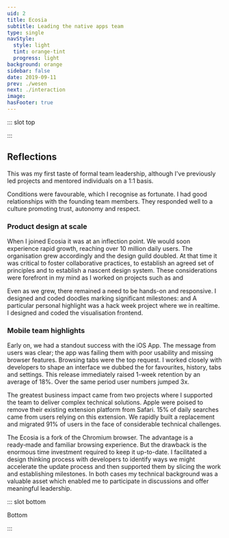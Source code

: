 ```yaml
---
uid: 2
title: Ecosia
subtitle: Leading the native apps team
type: single
navStyle:
  style: light
  tint: orange-tint
  progress: light
background: orange
sidebar: false
date: 2019-09-11
prev: ./wesen
next: ./interaction
image:
hasFooter: true
---
```


<!-- <style lang="sass">

@import "@theme/styles/variables.sass"

.section .button-action .image.is-square
  background-color: transparent

</style> -->

::: slot top

<Stage-ProjectStage :noise="true" rag="rag-4" ctaLabel="ecosia.org" ctaUrl="https://www.ecosia.org"
description="Ecosia is a search engine that uses 80% of profits from advertising to plant trees around the world, where they're needed the most.">

  <template v-slot:visual-column>
    <figure class="ecosia-image">
      <Heros-ImageHero src="/images/ecosia/render-base.png" alt="Ecosia mobile devices"/>
    </figure>
  </template>

</Stage-ProjectStage>

<style lang="sass">

.ecosia-image
  position: absolute
  left: -16%
  width: 144%
</style>

:::


<Content-ContextSection :box="true" rag="rag-4">

<template v-slot:main>

## Context

<!-- Nulla facilisi. Proin volutpat in purus a lobortis. Praesent nec purus eu metus volutpat placerat a eu sapien. Quisque eu sapien ut quam venenatis convallis. Vestibulum porta aliquam elit et fringilla. Etiam semper iaculis massa, sit amet fringilla lorem lacinia nec.

Proin velit neque, ornare nec luctus at, sollicitudin a erat. Nunc consectetur tortor in nibh vulputate viverra. Integer fringilla orci enim, non efficitur erat elementum vel. Quisque sollicitudin risus sed pretium auctor. Quisque sit amet fermentum nibh. Proin tristique neque vitae ipsum malesuada, ac feugiat justo suscipit. Pellentesque euismod sodales ipsum in mattis.

Suspendisse potenti. Praesent risus massa, vulputate eget turpis in, dignissim tincidunt odio -->

With a growing user base and a renewed strategic focus on mobile, in mid 2019 it was time to found a new agile product team with a focus on native apps. Having been closely involved on a strategic level as a product designer, I was a natural fit to take on the role of product manager and team leader. Over the next three months we grew the team from two to four developers and added a dedicated designer.

<!-- We made impressive progress on our mobile apps with only two developers and a share of my overall capacity as a product designer.  -->

The primary purpose of Ecosia's native apps is to make searching easy on major platforms. Web search resides in a meta space. It's naturally multi-platform; one way in which devices augment our mental abilities. So _it's critically important that Ecosia's apps fit seamlessly into user's daily lives,_ which requires deep user empathy and platform knowledge.

We also want to connect users with our tree-planting mission and in early 2020 we extended our thinking beyond searching and browsing by asking ourselves how we can help users make further incremental changes in their daily lives.

<!--

I lead the mobile apps team. Our native Android and iOS apps make it easy to search with Ecosia, connect with the cause and make an incremental difference every day while on the go. My activities include:

Product management | UI/UX design | interactive prototypes | usability and value testing | product illustrations | analytics, optimisation, A/B testing (custom tooling with Looker) | embedded with developers in an agile product team



When I joined Ecosia as a product designer, native apps were part of a large product team with a broad remit for user engagement. In this environment I was able to pioneer several initiatives for mobile - growing our user numbers so that we could begin to consider investing resources and concerted attention into this space.

I initially joined Ecosia as a product designer and gradually transitioned into a product manager role, forming a new team in the process.

-->

</template>

<template v-slot:side>

**Product**
Android, iOS and MacOS apps

**Sector**
Internet search

**Timeframe**
2018-2020

**My role**
Product manager and team lead

**Team**
Product designer, 2 iOS developers, 1 Android developer, 1 devOps/backend

</template>

</Content-ContextSection>


<Content-TextSection columnOffset="title-offset" rag="rag-3">

## Reflections

<p class="subtitle" style="padding-right: 1em;">
  This was my first taste of formal team leadership, although I've previously led projects and mentored individuals on a 1:1 basis.
</p>

Conditions were favourable, which I recognise as fortunate. I had good relationships with the founding team members. They responded well to a culture promoting trust, autonomy and respect.

### Product design at scale

<p>
When I joined Ecosia it was at an inflection point. We would soon experience rapid growth, reaching over 10 million daily users. The organisation grew accordingly and the design guild doubled. At that time it was critical to foster collaborative practices, to establish an agreed set of principles and to establish a nascent design system. These considerations were forefront in my mind as I worked on projects such as <Content-ModalLink label="Maps">
<template v-slot:modal>

<Content-FreeSection padding="is-small">

<div class="columns is-centered">
<div class="column is-two-thirds">
<Content-ModalWrapper type="link" url="https://acmoles.github.io/maps-ui/" label="Wireframe interaction prototype">
<figure class="image is-5by4">
<img class="lazyload" data-src="/images/ecosia/EcosiaMaps-modal.jpg" alt="Ecosia maps vertical">
</figure>
</Content-ModalWrapper>

<figcaption>

Ecosia maps posed a unique design challenge. As part of slicing the feature we decided to exclude the search box from the first release. Rather, we would enable users to make pseudo searches for common keywords such as hotels and shopping. These constraints called for creativity. It was satisfying to work on a completely new search vertical.

</figcaption>
</div>
</div>

</Content-FreeSection>

</template>
</Content-ModalLink> and <Content-ModalLink label="Accounts.">
<template v-slot:modal>

<Content-FreeSection padding="is-small">

<div class="columns is-centered">
<div class="column is-two-thirds">
<figure class="image is-5by4">
<img class="lazyload" data-src="/images/ecosia/Login-modal.jpg" alt="Ecosia accounts login">
</figure>

<figcaption>

I led design of the accounts beta release, enabling users to save and share their personal impact counter across devices. Our hypothesis was that already engaged users would love this feature. We found demand was so high, users outside our testing region began clamouring to be included in the pilot.

</figcaption>
</div>
</div>

</Content-FreeSection>

</template>
</Content-ModalLink>
</p>

<p>
Even as we grew, there remained a need to be hands-on and responsive. I designed and coded doodles marking significant milestones: <Content-ModalLink label="50 million trees">
<template v-slot:modal>

<Content-FreeSection padding="is-small">

<figure class="image is-16by9">
<iframe style="background: white;" class="lazyload" data-src="https://ecosia-50-million.netlify.app" frameborder="0"></iframe>
</figure>

</Content-FreeSection>

</template>
</Content-ModalLink> and <Content-ModalLink label="Ecosia's 10th anniversary.">
<template v-slot:modal>

<Content-FreeSection padding="is-small">

<figure class="image is-16by9">
<iframe style="background: white;" class="lazyload" data-src="https://ecosia-10-years.netlify.app" frameborder="0"></iframe>
</figure>

</Content-FreeSection>

</template>
</Content-ModalLink> A particular personal highlight was a hack week project where we <Content-ModalLink label="visualised global searches">
<template v-slot:modal>

<Content-FreeSection padding="is-small">

<div class="columns is-centered">
<div class="column is-two-thirds">
<Content-ModalWrapper type="link" url="https://mapvis.netlify.app/" label="View live visualisation">
<figure class="image is-5by4">
<img class="lazyload" data-src="/images/ecosia/SearchMap-modal.jpg" alt="Searches map visualisation">
</figure>
</Content-ModalWrapper>

<figcaption>

I collaborated with a backend developer, data scientist and marketing manager to design and build this data visualisation in 4 days. As a bonus feature I plotted Ecosia's tree planting sites on the map. It's possible in Brazil to see users searching within 10km of rainforest restored by Ecosia.

</figcaption>
</div>
</div>

</Content-FreeSection>

</template>
</Content-ModalLink> in realtime. I designed and coded the visualisation frontend.
</p>

<!-- ### On leadership -->

### Mobile team highlights

<p>
Early on, we had a standout success with the iOS App. The message from users was clear; the app was failing them with poor usability and missing browser features. Browsing tabs were the top request. I worked closely with developers to shape an interface we dubbed the <Content-ModalLink label="Organiser">
<template v-slot:modal>

<Content-FreeSection padding="is-small">

<div class="columns is-centered">
<div class="column is-two-thirds">
<figure class="image is-5by4">
<img class="lazyload" data-src="/images/ecosia/iOS-modal.jpg" alt="Ecosia iOS App">
</figure>

<figcaption>

With the iOS App Organiser Ecosia could stand as a viable alternative browser to Safari.

</figcaption>
</div>
</div>

</Content-FreeSection>

</template>
</Content-ModalLink> for favourites, history, tabs and settings. This release immediately raised 1-week retention by an average of 18%. Over the same period user numbers jumped 3x.
</p>

<p>
The greatest business impact came from two projects where I supported the team to deliver complex technical solutions. Apple were poised to remove their existing extension platform from Safari. 15% of daily searches came from users relying on this extension. We rapidly built a replacement <Content-ModalLink label="Safari App Extension">
<template v-slot:modal>

<Content-FreeSection padding="is-small">

<div class="columns is-centered">
<div class="column is-two-thirds">
<figure class="image is-5by4">
<img class="lazyload" data-src="/images/ecosia/MacApp-modal.jpg" alt="Safari App Extension">
</figure>

<figcaption>

Our browser extensions add Ecosia as default search engine. Users expect that they can search with Ecosia directly in the address bar. At first, we were uncertain we could deliver this functionality and implemented a dropdown search box in the Safari UI as contingency.

</figcaption>
</div>
</div>

</Content-FreeSection>

</template>
</Content-ModalLink> and migrated 91% of users in the face of considerable technical challenges.
</p>

<p>
The Ecosia <Content-ModalLink label="Android App">
<template v-slot:modal>

<Content-FreeSection padding="is-small">

<div class="columns is-centered">
<div class="column is-two-thirds">
<figure class="image is-5by4">
<img class="lazyload" data-src="/images/ecosia/Android-modal.jpg" alt="Ecosia Android App">
</figure>

<figcaption>

The Ecosia Android app offers the familiarity of Chromium but with Ecosia search and connection to the cause through tree planting news, financial reporting and other content.

</figcaption>
</div>
</div>

</Content-FreeSection>

</template>
</Content-ModalLink> is a fork of the Chromium browser. The advantage is a ready&#8209;made and familiar browsing experience. But the drawback is the enormous time investment required to keep it up-to-date. I facilitated a design thinking process with developers to identify ways we might accelerate the update process and then supported them by slicing the work and establishing milestones. In both cases my technical background was a valuable asset which enabled me to participate in discussions and offer meaningful leadership.
</p>

<template slot="aside">

<figure class="image is-16by9">
  <img class="lazyload" data-src="/images/ecosia/Ecosia-support1.jpg" alt="Ecosia offices">
</figure>

<figure class="image is-16by9">
  <img class="lazyload" data-src="/images/ecosia/Ecosia-support2.jpg" alt="Ecosia offices">
</figure>

<figure class="image is-16by9">
  <img class="lazyload" data-src="/images/ecosia/Ecosia-support3.jpg" alt="Ecosia tree saplings">
</figure>

</template>

</Content-TextSection>



<Content-MetricsSection padding="is-medium-large" :metrics="[
{ metric:'18%', description:'Increase in iOS App 1-week retention.' },
{ metric:'91%', description:'Users migrated to the Safari App Extension.' },
{ metric:'4x', description:'Faster Android Chromium update cycles.' },
]"/>

<!--

We achieved this despite facing a considerable challenge replicating previous functionality with the new, hardly documented, platform.

{ metric:'50%', description:'Rate of Android users setting Ecosia as system default browser when prompted.' },

Safari Mac App - Apple changes the platform, efforts to keep our users and build an alternative.
93% drops to 85% users on extension - frame as kept/migrated 91% of users

iOS app - adding much needed browser features like browsing tabs, history, favorites and a design overhaul
Increase 1-week retention from 28% to 34%, increase of 18%
While 3x DAU over a 3 month period
App stability?

Android app - update speed would be nice
Set as default browser - 2.2% clickthrough, Android default browser set is in Android in-app activities Dashboard - seems to be broken
7.8M resume events
5.2M resume events with default set
2/3 Android launch events from users who set Ecosia as system default browser
Android users who set Ecosia as system default browser app
App stability?


-->



::: slot bottom

Bottom

:::
